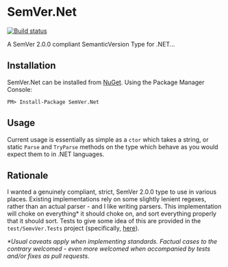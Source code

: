 # SemVer.Net

[![Build status](https://ci.appveyor.com/api/projects/status/kwxecncch8ykjjw8)](https://ci.appveyor.com/project/kolektiv/semver-net)

A SemVer 2.0.0 compliant SemanticVersion Type for .NET...

## Installation

SemVer.Net can be installed from [NuGet](https://www.nuget.org/packages/SemVer.Net "SemVer.Net on NuGet"). Using the Package Manager Console:

```posh
PM> Install-Package SemVer.Net
```

## Usage

Current usage is essentially as simple as a ``ctor`` which takes a string, or static ``Parse`` and ``TryParse`` methods on the type which behave as you would expect them to in .NET languages.

## Rationale

I wanted a genuinely compliant, strict, SemVer 2.0.0 type to use in various places. Existing implementations rely on some slightly lenient regexes, rather than an actual parser - and I like writing parsers. This implementation will choke on everything* it should choke on, and sort everything properly that it should sort. Tests to give some idea of this are provided in the ``test/SemvVer.Tests`` project (specifically, [here](https://github.com/kolektiv/semver.net/blob/master/test/SemVer.Tests/SemVer.Tests.fs "SemVer.Tests.fs on GitHub")).

_*Usual caveats apply when implementing standards. Factual cases to the contrary welcomed - even more welcomed when accompanied by tests and/or fixes as pull requests._

